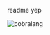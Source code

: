 readme yep

![cobralang](https://github.com/mahfoozm/cobra-lang/assets/95328615/d716d1e2-4a06-4b2a-8b2a-4d9d8472b6fa)

